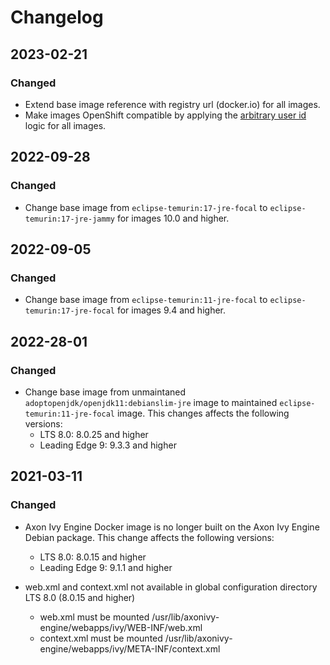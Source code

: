 # Changelog

## 2023-02-21

### Changed

- Extend base image reference with registry url (docker.io) for all images.
- Make images OpenShift compatible by applying the [arbitrary user id](https://docs.openshift.com/container-platform/4.12/openshift_images/create-images.html#images-create-guide-openshift_create-images) logic for all images.

## 2022-09-28

### Changed

- Change base image from `eclipse-temurin:17-jre-focal` to `eclipse-temurin:17-jre-jammy` for images 10.0 and higher.

## 2022-09-05

### Changed

- Change base image from `eclipse-temurin:11-jre-focal` to `eclipse-temurin:17-jre-focal` for images 9.4 and higher.

## 2022-28-01

### Changed

- Change base image from unmaintaned `adoptopenjdk/openjdk11:debianslim-jre` image to maintained `eclipse-temurin:11-jre-focal` image. This changes affects the following versions:
  - LTS 8.0: 8.0.25 and higher
  - Leading Edge 9: 9.3.3 and higher

## 2021-03-11

### Changed

- Axon Ivy Engine Docker image is no longer built on the Axon Ivy Engine Debian package.
  This change affects the following versions:
  - LTS 8.0: 8.0.15 and higher
  - Leading Edge 9: 9.1.1 and higher

- web.xml and context.xml not available in global configuration directory LTS 8.0 (8.0.15 and higher)
  - web.xml must be mounted /usr/lib/axonivy-engine/webapps/ivy/WEB-INF/web.xml
  - context.xml must be mounted /usr/lib/axonivy-engine/webapps/ivy/META-INF/context.xml
